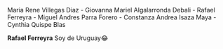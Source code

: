 Maria Rene Villegas Diaz - Giovanna Mariel Algalarronda Debali - Rafael Ferreyra - Miguel Andres Parra Forero  -  Constanza Andrea Isaza Maya  - Cynthia Quispe Blas

**Rafael Ferreyra**
Soy de Uruguay😂



